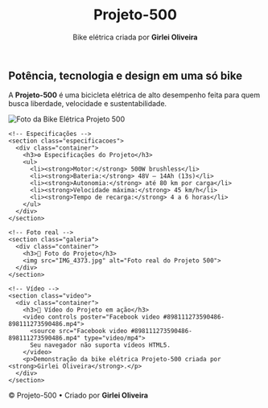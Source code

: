 <!DOCTYPE html>
<html lang="pt-BR">
<head>
  <meta charset="UTF-8">
  <meta name="viewport" content="width=device-width, initial-scale=1.0">
  <title>Projeto-500 — Bike Elétrica de Girlei</title>
  <link rel="stylesheet" href="styles_1.py">
  <link href="https://fonts.googleapis.com/css2?family=Inter:wght@400;600;800&display=swap" rel="stylesheet">
</head>
<body>
  <header class="topo">
    <div class="container">
      <h1>Projeto-<span>500</span></h1>
      <p>Bike elétrica criada por <strong>Girlei Oliveira</strong></p>
    </div>
  </header>

  <main>
    <!-- Seção principal -->
    <section class="hero">
      <div class="container hero-grid">
        <div class="texto">
          <h2>Potência, tecnologia e design em uma só bike</h2>
          <p>A <strong>Projeto-500</strong> é uma bicicleta elétrica de alto desempenho feita para quem busca liberdade, velocidade e sustentabilidade.</p>
        </div>
        <div class="imagem">
          <img src="IMG_4374.jpg" alt="Foto da Bike Elétrica Projeto 500">
        </div>
      </div>
    </section>

    <!-- Especificações -->
    <section class="especificacoes">
      <div class="container">
        <h3>⚙️ Especificações do Projeto</h3>
        <ul>
          <li><strong>Motor:</strong> 500W brushless</li>
          <li><strong>Bateria:</strong> 48V — 14Ah (13s)</li>
          <li><strong>Autonomia:</strong> até 80 km por carga</li>
          <li><strong>Velocidade máxima:</strong> 45 km/h</li>
          <li><strong>Tempo de recarga:</strong> 4 a 6 horas</li>
        </ul>
      </div>
    </section>

    <!-- Foto real -->
    <section class="galeria">
      <div class="container">
        <h3>📸 Foto do Projeto</h3>
        <img src="IMG_4373.jpg" alt="Foto real do Projeto 500">
      </div>
    </section>

    <!-- Vídeo -->
    <section class="video">
      <div class="container">
        <h3>🎥 Vídeo do Projeto em ação</h3>
        <video controls poster="Facebook video #898111273590486-898111273590486.mp4">
          <source src="Facebook video #898111273590486-898111273590486.mp4" type="video/mp4">
          Seu navegador não suporta vídeos HTML5.
        </video>
        <p>Demonstração da bike elétrica Projeto-500 criada por <strong>Girlei Oliveira</strong>.</p>
      </div>
    </section>
  </main>

  <footer class="rodape">
    <div class="container">
      <p>© <span id="ano"></span> Projeto-500 • Criado por <strong>Girlei Oliveira</strong></p>
    </div>
  </footer>

  <script>
    document.getElementById('ano').textContent = new Date().getFullYear();
  </script>
</body>
</html>